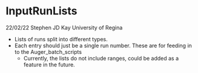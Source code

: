 # InputRunLists

22/02/22 
Stephen JD Kay
University of Regina

- Lists of runs split into different types. 
- Each entry should just be a single run number. These are for feeding in to the Auger_batch_scripts
  - Currently, the lists do not include ranges, could be added as a feature in the future.
